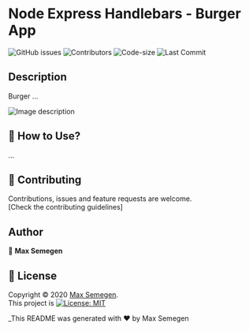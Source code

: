 # Node Express Handlebars - Burger App

![GitHub issues](https://img.shields.io/github/issues-raw/Maxsem4/burger) ![Contributors](https://img.shields.io/github/contributors/Maxsem4/burger) ![Code-size](https://img.shields.io/github/languages/code-size/Maxsem4/burger) ![Last Commit](https://img.shields.io/github/last-commit/Maxsem4/burger)

## Description

Burger ...

![Image description](./assets/img/burger.png)

## 🚀 How to Use?

...

## 🤝 Contributing

Contributions, issues and feature requests are welcome.<br />
[Check the contributing guidelines]<br />

## Author

👤 **Max Semegen**

## 📝 License

Copyright © 2020 [Max Semegen](https://github.com/Maxsem4).<br />
This project is [![License: MIT](https://img.shields.io/badge/License-MIT-yellow.svg)](https://opensource.org/licenses/MIT)

\_This README was generated with ❤️ by Max Semegen
